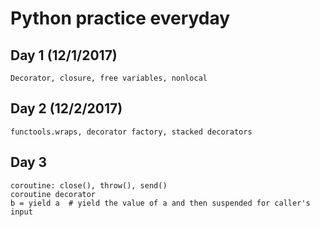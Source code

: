 # Python practice everyday

## Day 1 (12/1/2017)
    Decorator, closure, free variables, nonlocal

## Day 2 (12/2/2017)
    functools.wraps, decorator factory, stacked decorators

## Day 3 
    coroutine: close(), throw(), send()
    coroutine decorator
    b = yield a  # yield the value of a and then suspended for caller's input
